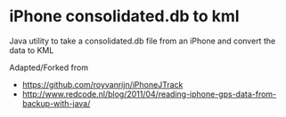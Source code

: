 iPhone consolidated.db to kml
=============

Java utility to take a consolidated.db file from an iPhone and convert the data to KML

Adapted/Forked from 
* https://github.com/royvanrijn/iPhoneJTrack
* http://www.redcode.nl/blog/2011/04/reading-iphone-gps-data-from-backup-with-java/
